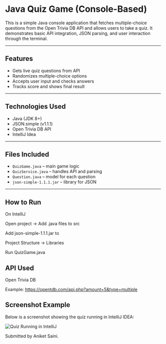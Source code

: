 # Java Quiz Game (Console-Based)

This is a simple Java console application that fetches multiple-choice questions from the Open Trivia DB API and allows users to take a quiz. It demonstrates basic API integration, JSON parsing, and user interaction through the terminal.

---

## Features
- Gets live quiz questions from API
- Randomizes multiple-choice options
- Accepts user input and checks answers
- Tracks score and shows final result

---

## Technologies Used
- Java (JDK 8+)
- JSON.simple (v1.1.1)
- Open Trivia DB API
- IntelliJ Idea

---

## Files Included
- `QuizGame.java` – main game logic
- `QuizService.java` – handles API and parsing
- `Question.java` – model for each question
- `json-simple-1.1.1.jar` – library for JSON

---

## How to Run

On IntelliJ

Open project → Add .java files to src

Add json-simple-1.1.1.jar to 

Project Structure → Libraries

Run QuizGame.java

## API Used
Open Trivia DB

Example: https://opentdb.com/api.php?amount=5&type=multiple

## Screenshot Example 
Below is a screenshot showing the quiz running in IntelliJ IDEA:

![Quiz Running in IntelliJ](Example.png)

Submitted by Aniket Saini.
